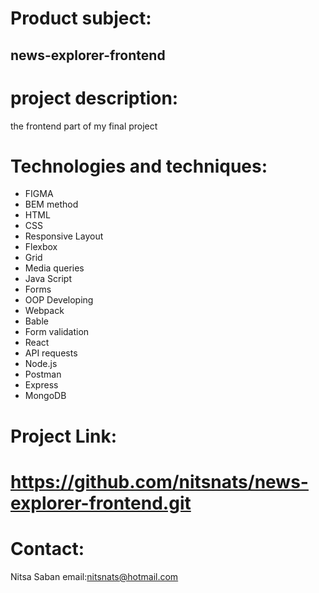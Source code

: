 # Product subject:

## news-explorer-frontend


# project description:
  the frontend part of my final project


# Technologies and techniques:
*  FIGMA
*  BEM method
*  HTML
*  CSS
*  Responsive Layout
*  Flexbox
*  Grid
*  Media queries
*  Java Script
*  Forms
*  OOP Developing
*  Webpack
*  Bable
*  Form validation
*  React
*  API requests
*  Node.js 
*  Postman
*  Express
*  MongoDB


# Project Link:
  # https://github.com/nitsnats/news-explorer-frontend.git

  
# Contact:

Nitsa Saban email:nitsnats@hotmail.com
